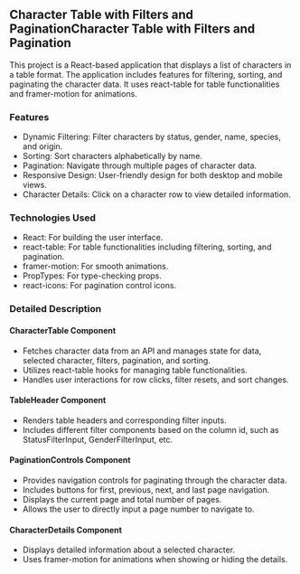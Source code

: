 ## Character Table with Filters and PaginationCharacter Table with Filters and Pagination
This project is a React-based application that displays a list of characters in a table format. The application includes features for filtering, sorting, and paginating the character data. It uses react-table for table functionalities and framer-motion for animations.

### Features
- Dynamic Filtering: Filter characters by status, gender, name, species, and origin.
- Sorting: Sort characters alphabetically by name.
- Pagination: Navigate through multiple pages of character data.
- Responsive Design: User-friendly design for both desktop and mobile views.
- Character Details: Click on a character row to view detailed information.
### Technologies Used
- React: For building the user interface.
- react-table: For table functionalities including filtering, sorting, and pagination.
- framer-motion: For smooth animations.
- PropTypes: For type-checking props.
- react-icons: For pagination control icons.

### Detailed Description
#### CharacterTable Component
- Fetches character data from an API and manages state for data, selected character, filters, pagination, and sorting.
- Utilizes react-table hooks for managing table functionalities.
- Handles user interactions for row clicks, filter resets, and sort changes.
#### TableHeader Component
- Renders table headers and corresponding filter inputs.
- Includes different filter components based on the column id, such as StatusFilterInput, GenderFilterInput, etc.
#### PaginationControls Component
- Provides navigation controls for paginating through the character data.
- Includes buttons for first, previous, next, and last page navigation.
- Displays the current page and total number of pages.
- Allows the user to directly input a page number to navigate to.
#### CharacterDetails Component
- Displays detailed information about a selected character.
- Uses framer-motion for animations when showing or hiding the details.
